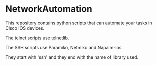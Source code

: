 ﻿# NetworkAutomation

This repository contains python scripts that can automate your tasks in Cisco IOS devices.

The telnet scripts use telnetlib.

The SSH scripts use Paramiko, Netmiko and Napalm-ios.

They start with 'ssh' and they end with the name of library used.
